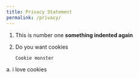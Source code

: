 ```yaml
---
title: Privacy Statement
permalink: /privacy/
---
```






1. This is number one **something indented again**

2. Do you want cookies

	 ```
	 Cookie monster 
	 ```

a. i love cookies